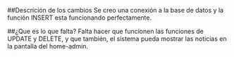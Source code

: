 ##Descrición de los cambios
Se creo una conexión a la base de datos y la función INSERT esta funcionando perfectamente.

##¿Que es lo que falta?
Falta hacer que funcionen las funciones de UPDATE y DELETE, y que también, el sistema pueda mostrar las noticias en la pantalla del home-admin.
